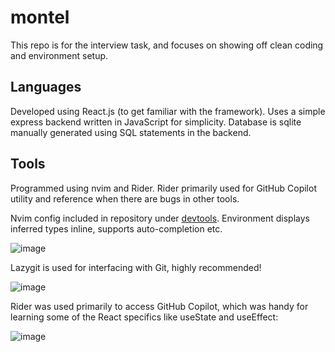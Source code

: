 # montel
This repo is for the interview task, and focuses on showing off clean coding and environment setup.

## Languages
Developed using React.js (to get familiar with the framework).
Uses a simple express backend written in JavaScript for simplicity.
Database is sqlite manually generated using SQL statements in the backend.

## Tools
Programmed using nvim and Rider. Rider primarily used for GitHub Copilot utility and reference when
there are bugs in other tools.

Nvim config included in repository under [devtools](https://github.com/muspellpete/montel/tree/main/devtools).
Environment displays inferred types inline, supports auto-completion etc.

![image](https://github.com/user-attachments/assets/0ca4f898-25e4-4717-89d3-9adfe329dc47)

Lazygit is used for interfacing with Git, highly recommended!

![image](https://github.com/user-attachments/assets/254ff88b-3bc8-4428-a55d-91458c1dbfba)

Rider was used primarily to access GitHub Copilot, which was handy for learning some of
the React specifics like useState and useEffect:

![image](https://github.com/user-attachments/assets/c36fa03f-a242-4040-9a9f-517742b79482)
